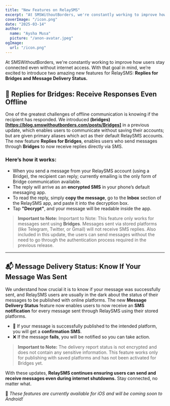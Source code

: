 ```yaml
---
title: "New Features on RelaySMS"
excerpt: "At SMSWithoutBorders, we're constantly working to improve how users stay connected even without internet access."
coverImage: "/icon.png"
date: "2025-03-14"
author:
  name: "Aysha Musa"
  picture: "/anon-avatar.jpeg"
ogImage:
  url: "/icon.png"
---
```


At SMSWithoutBorders, we're constantly working to improve how users stay connected even without internet access. With that goal in mind, we’re excited to introduce two amazing new features for RelaySMS: **Replies for Bridges and Message Delivery Status.**

## 📩 Replies for Bridges: Receive Responses Even Offline

One of the greatest challenges of offline communication is knowing if the recipient has responded. We introduced **(bridges)[https://blog.smswithoutborders.com/posts/Bridges]** in a previous update, which enables users to communicate without saving their accounts; but are given primary aliases which act as their default RelaySMS accounts. The new feature **Replies for Bridges**, enables users who send messages through **Bridges** to now receive replies directly via SMS.

### Here’s how it works:

- When you send a message from your RelaySMS account (using a Bridge), the recipient can reply; currently emailing is the only form of Bridge communication available.
- The reply will arrive as an **encrypted SMS** in your phone’s default messaging app.
- To read the reply, simply **copy the message**, go to the **Inbox** section of the RelaySMS app, and paste it into the decryption box.
- Tap **"Decrypt"**, and your message will be readable inside the app.

> **Important to Note:** Important to Note: This feature only works for messages sent using **Bridges**. Messages sent via stored platforms (like Telegram, Twitter, or Gmail) will not receive SMS replies. Also included in this update, the users can send messages without the need to go through the authentication process required in the previous release.

---

## 📬 Message Delivery Status: Know If Your Message Was Sent

We understand how crucial it is to know if your message was successfully sent, and RelaySMS users are usually in the dark about the status of their messages to be published with online platforms. The new **Message Delivery Status** feature now enables users to now receive an **SMS notification** for every message sent through RelaySMS using their stored platforms.

- 📩 If your message is successfully published to the intended platform, you will get a **confirmation SMS**.
- ❌ If the message **fails**, you will be notified so you can take action.

> **Important to Note:** The delivery report status is not encrypted and does not contain any sensitive information. This feature works only for publishing with saved platforms and has not been activated for Bridges yet.

With these updates, **RelaySMS continues ensuring users can send and receive messages even during internet shutdowns.** Stay connected, no matter what.

📢 _These features are currently available for iOS and will be coming soon to Android!_
